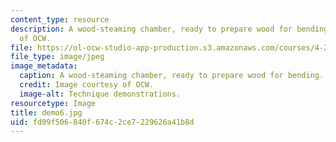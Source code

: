 ```yaml
---
content_type: resource
description: A wood-steaming chamber, ready to prepare wood for bending. Image courtesy
  of OCW.
file: https://ol-ocw-studio-app-production.s3.amazonaws.com/courses/4-296-furniture-making-spring-2005/fd09f506840f674c2ce7229626a41b8d_demo6.jpg
file_type: image/jpeg
image_metadata:
  caption: A wood-steaming chamber, ready to prepare wood for bending.
  credit: Image courtesy of OCW.
  image-alt: Technique demonstrations.
resourcetype: Image
title: demo6.jpg
uid: fd09f506-840f-674c-2ce7-229626a41b8d
---
```

